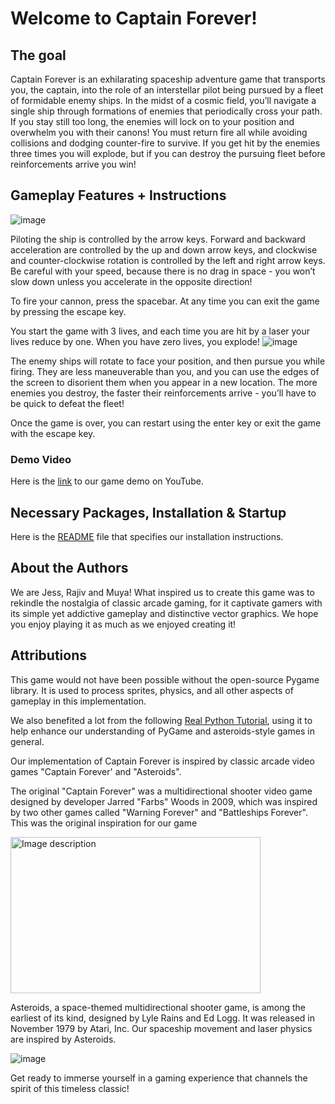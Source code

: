# Welcome to Captain Forever! 

## The goal
Captain Forever is an exhilarating spaceship adventure game that transports you, the captain, into the role of an interstellar pilot being pursued by a fleet of formidable enemy ships. In the midst of a cosmic field, you’ll navigate a single ship through formations of enemies that periodically cross your path. If you stay still too long, the enemies will lock on to your position and overwhelm you with their canons! You must return fire all while avoiding collisions and dodging counter-fire to survive. If you get hit by the enemies three times you will explode, but if you can destroy the pursuing fleet before reinforcements arrive you win!

## Gameplay Features + Instructions
![image](https://user-images.githubusercontent.com/37748104/236016911-d672440c-9b2a-4a98-837a-ca9be0f19430.png)

Piloting the ship is controlled by the arrow keys. Forward and backward acceleration are controlled by the up and down arrow keys, and clockwise and counter-clockwise rotation is controlled by the left and right arrow keys. Be careful with your speed, because there is no drag in space - you won’t slow down unless you accelerate in the opposite direction!

To fire your cannon, press the spacebar. At any time you can exit the game by pressing the escape key. 

You start the game with 3 lives, and each time you are hit by a laser your lives reduce by one. When you have zero lives, you explode!
![image](https://user-images.githubusercontent.com/37748104/236017078-cbfa4f49-d926-4683-a4c0-26b5daf8d9ba.png)

The enemy ships will rotate to face your position, and then pursue you while firing. They are less maneuverable than you, and you can use the edges of the screen to disorient them when you appear in a new location. The more enemies you destroy, the faster their reinforcements arrive - you’ll have to be quick to defeat the fleet!

Once the game is over, you can restart using the enter key or exit the game with the escape key.

### Demo Video

Here is the [link](https://youtu.be/wVo04BFmMro) to our game demo on YouTube.

## Necessary Packages, Installation & Startup

Here is the [README]( https://github.com/olincollege/captain_forever/blob/main/README.md) file that specifies our installation instructions.


## About the Authors
We are Jess, Rajiv and Muya! What inspired us to create this game was to rekindle the nostalgia of classic arcade gaming, for it captivate gamers with its simple yet addictive gameplay and distinctive vector graphics. We hope you enjoy playing it as much as we enjoyed creating it!

## Attributions 

This game would not have been possible without the open-source Pygame library. It is used to process sprites, physics, and all other aspects of gameplay in this implementation. 

We also benefited a lot from the following [Real Python Tutorial](https://realpython.com/asteroids-game-python/), using it to help enhance our understanding of PyGame and asteroids-style games in general.

Our implementation of Captain Forever is inspired by classic arcade video games "Captain Forever' and "Asteroids". 

The original "Captain Forever" was a multidirectional shooter video game designed by developer Jarred "Farbs" Woods in 2009, which was inspired by two other games called "Warning Forever" and "Battleships Forever". This was the original inspiration for our game


<img src="https://user-images.githubusercontent.com/37748104/236016086-2e6b0542-e513-4dc0-8685-2682b915f28e.png" alt="Image description" width="400" height="250">




Asteroids, a space-themed multidirectional shooter game, is among the earliest of its kind, designed by Lyle Rains and Ed Logg. It was released in November 1979 by Atari, Inc. Our spaceship movement and laser physics are inspired by Asteroids. 

![image](https://user-images.githubusercontent.com/123486956/235954103-451fbeb5-8519-458e-81be-ce100e5abb95.png)


Get ready to immerse yourself in a gaming experience that channels the spirit of this timeless classic!

